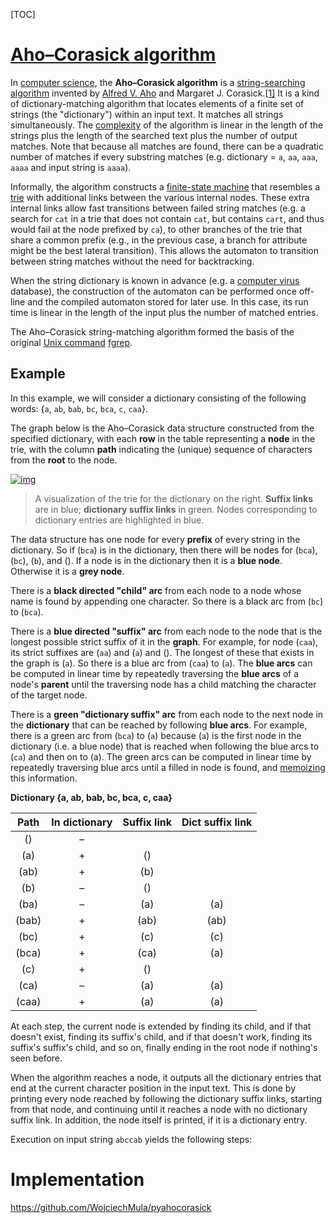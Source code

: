 [TOC]



# [Aho–Corasick algorithm](https://en.wikipedia.org/wiki/Aho%E2%80%93Corasick_algorithm)

In [computer science](https://en.wikipedia.org/wiki/Computer_science), the **Aho–Corasick algorithm** is a [string-searching algorithm](https://en.wikipedia.org/wiki/String-searching_algorithm) invented by [Alfred V. Aho](https://en.wikipedia.org/wiki/Alfred_V._Aho) and Margaret J. Corasick.[[1\]](https://en.wikipedia.org/wiki/Aho–Corasick_algorithm#cite_note-1) It is a kind of dictionary-matching algorithm that locates elements of a finite set of strings (the "dictionary") within an input text. It matches all strings simultaneously. The [complexity](https://en.wikipedia.org/wiki/Time_complexity) of the algorithm is linear in the length of the strings plus the length of the searched text plus the number of output matches. Note that because all matches are found, there can be a quadratic number of matches if every substring matches (e.g. dictionary = `a`, `aa`, `aaa`, `aaaa` and input string is `aaaa`).

Informally, the algorithm constructs a [finite-state machine](https://en.wikipedia.org/wiki/Finite-state_machine) that resembles a [trie](https://en.wikipedia.org/wiki/Trie) with additional links between the various internal nodes. These extra internal links allow fast transitions between failed string matches (e.g. a search for `cat` in a trie that does not contain `cat`, but contains `cart`, and thus would fail at the node prefixed by `ca`), to other branches of the trie that share a common prefix (e.g., in the previous case, a branch for attribute might be the best lateral transition). This allows the automaton to transition between string matches without the need for backtracking.

When the string dictionary is known in advance (e.g. a [computer virus](https://en.wikipedia.org/wiki/Computer_virus) database), the construction of the automaton can be performed once off-line and the compiled automaton stored for later use. In this case, its run time is linear in the length of the input plus the number of matched entries.

The Aho–Corasick string-matching algorithm formed the basis of the original [Unix command](https://en.wikipedia.org/wiki/List_of_Unix_commands) [fgrep](https://en.wikipedia.org/wiki/Grep#Variations).

## Example

In this example, we will consider a dictionary consisting of the following words: {`a`, `ab`, `bab`, `bc`, `bca`, `c`, `caa`}.

The graph below is the Aho–Corasick data structure constructed from the specified dictionary, with each **row** in the table representing a **node** in the trie, with the column **path** indicating the (unique) sequence of characters from the **root** to the node.

[![img](https://upload.wikimedia.org/wikipedia/commons/thumb/6/62/Ahocorasick.svg/220px-Ahocorasick.svg.png)](https://en.wikipedia.org/wiki/File:Ahocorasick.svg)

> A visualization of the trie for the dictionary on the right. **Suffix links** are in blue; **dictionary suffix links** in green. Nodes corresponding to dictionary entries are highlighted in blue.

The data structure has one node for every **prefix** of every string in the dictionary. So if (`bca`) is in the dictionary, then there will be nodes for (`bca`), (`bc`), (`b`), and (). If a node is in the dictionary then it is a **blue node**. Otherwise it is a **grey node**.

There is a **black directed "child" arc** from each node to a node whose name is found by appending one character. So there is a black arc from (`bc`) to (`bca`).

There is a **blue directed "suffix" arc** from each node to the node that is the longest possible strict suffix of it in the **graph**. For example, for node (`caa`), its strict suffixes are (`aa`) and (`a`) and (). The longest of these that exists in the graph is (`a`). So there is a blue arc from (`caa`) to (`a`). The **blue arcs** can be computed in linear time by repeatedly traversing the **blue arcs** of a node's **parent** until the traversing node has a child matching the character of the target node.

There is a **green "dictionary suffix" arc** from each node to the next node in the **dictionary** that can be reached by following **blue arcs**. For example, there is a green arc from (`bca`) to (`a`) because (`a`) is the first node in the dictionary (i.e. a blue node) that is reached when following the blue arcs to (`ca`) and then on to (a). The green arcs can be computed in linear time by repeatedly traversing blue arcs until a filled in node is found, and [memoizing](https://en.wikipedia.org/wiki/Memoization) this information.

**Dictionary {a, ab, bab, bc, bca, c, caa}**

| Path  | In dictionary | Suffix link | Dict suffix link |
| :---: | :-----------: | :---------: | :--------------: |
|  ()   |       –       |             |                  |
|  (a)  |       +       |     ()      |                  |
| (ab)  |       +       |     (b)     |                  |
|  (b)  |       –       |     ()      |                  |
| (ba)  |       –       |     (a)     |       (a)        |
| (bab) |       +       |    (ab)     |       (ab)       |
| (bc)  |       +       |     (c)     |       (c)        |
| (bca) |       +       |    (ca)     |       (a)        |
|  (c)  |       +       |     ()      |                  |
| (ca)  |       –       |     (a)     |       (a)        |
| (caa) |       +       |     (a)     |       (a)        |

At each step, the current node is extended by finding its child, and if that doesn't exist, finding its suffix's child, and if that doesn't work, finding its suffix's suffix's child, and so on, finally ending in the root node if nothing's seen before.

When the algorithm reaches a node, it outputs all the dictionary entries that end at the current character position in the input text. This is done by printing every node reached by following the dictionary suffix links, starting from that node, and continuing until it reaches a node with no dictionary suffix link. In addition, the node itself is printed, if it is a dictionary entry.

Execution on input string `abccab` yields the following steps:



# Implementation

https://github.com/WojciechMula/pyahocorasick